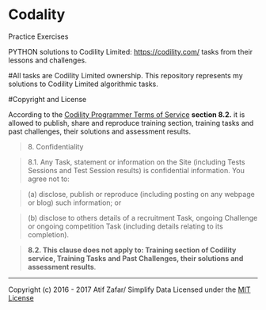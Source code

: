 # Codality
Practice Exercises

PYTHON solutions to Codility Limited: https://codility.com/ tasks from their lessons and challenges. 


#All tasks are Codility Limited ownership. This repository represents my solutions to Codility Limited algorithmic tasks. 

#Copyright and License

According to the [Codility Programmer Terms of Service](https://codility.com/terms-of-service-for-programmers/) **section 8.2.** it is allowed to publish, share and reproduce training section, training tasks and past challenges, their solutions and assessment results.

> 8\. Confidentiality

> 8.1. Any Task, statement or information on the Site (including Tests Sessions and Test Session results) is confidential information. You agree not to:

> (a) disclose, publish or reproduce (including posting on any webpage or blog) such information; or

> (b) disclose to others details of a recruitment Task, ongoing Challenge or ongoing competition Task (including details relating to its completion).

> **8.2. This clause does not apply to: Training section of Codility service, Training Tasks and Past Challenges, their solutions and assessment results**.

---

Copyright (c) 2016 - 2017 Atif Zafar/ Simplify Data
Licensed under the [MIT License](https://github.com/SimplifyData/Codality/Codality/LICENSE.md)
